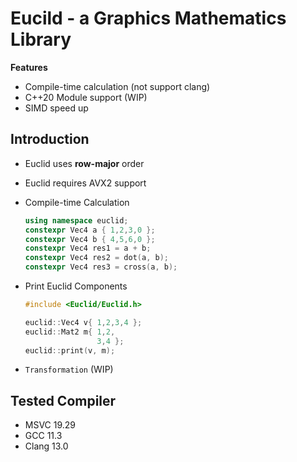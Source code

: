 # Eucild - a Graphics Mathematics Library

**Features**
- Compile-time calculation (not support clang)
- C++20 Module support (WIP)
- SIMD speed up

## Introduction
- Euclid uses **row-major** order
- Euclid requires AVX2 support

- Compile-time Calculation
  ```c++
  using namespace euclid;
  constexpr Vec4 a { 1,2,3,0 };
  constexpr Vec4 b { 4,5,6,0 };
  constexpr Vec4 res1 = a + b;
  constexpr Vec4 res2 = dot(a, b);
  constexpr Vec4 res3 = cross(a, b);
  ```
  
- Print Euclid Components
  ```c++
  #include <Euclid/Euclid.h>
  
  euclid::Vec4 v{ 1,2,3,4 };
  euclid::Mat2 m{ 1,2,
                  3,4 };
  euclid::print(v, m);
  ```

- `Transformation` (WIP)

## Tested Compiler
- MSVC 19.29
- GCC 11.3
- Clang 13.0